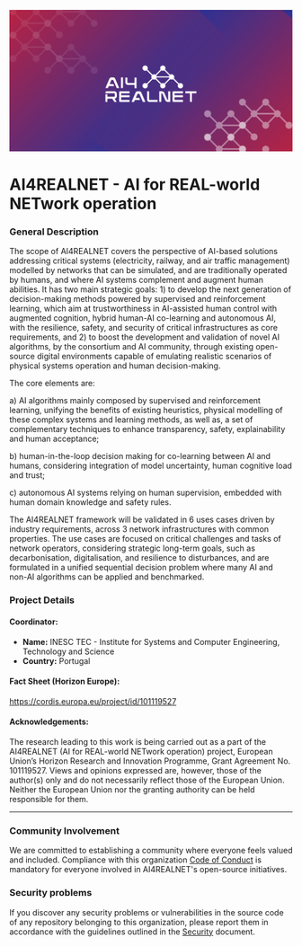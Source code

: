 ![AI4REALNET-banner](https://raw.githubusercontent.com/AI4REALNET/.github/main/profile/ai4realnet-banner.png)

# AI4REALNET - AI for REAL-world NETwork operation 

### General Description

The scope of AI4REALNET covers the perspective of AI-based solutions addressing critical systems (electricity, railway, and air traffic management) modelled by networks that can be simulated, and are traditionally operated by humans, and where AI systems complement and augment human abilities. It has two main strategic goals: 1) to develop the next generation of decision-making methods powered by supervised and reinforcement learning, which aim at trustworthiness in AI-assisted human control with augmented cognition, hybrid human-AI co-learning and autonomous AI, with the resilience, safety, and security of critical infrastructures as core requirements, and 2) to boost the development and validation of novel AI algorithms, by the consortium and AI community, through existing open-source digital environments capable of emulating realistic scenarios of physical systems operation and human decision-making.

The core elements are: 

a) AI algorithms mainly composed by supervised and reinforcement learning, unifying the benefits of existing heuristics, physical modelling of these complex systems and learning methods, as well as, a set of complementary techniques to enhance transparency, safety, explainability and human acceptance; 
 
b) human-in-the-loop decision making for co-learning between AI and humans, considering integration of model uncertainty, human cognitive load and trust; 
 
c) autonomous AI systems relying on human supervision, embedded with human domain knowledge and safety rules.


The AI4REALNET framework will be validated in 6 uses cases driven by industry requirements, across 3 network infrastructures with common properties. The use cases are focused on critical challenges and tasks of network operators, considering strategic long-term goals, such as decarbonisation, digitalisation, and resilience to disturbances, and are formulated in a unified sequential decision problem where many AI and non-AI algorithms can be applied and benchmarked.
                            

### Project Details

#### Coordinator:

* **Name:** INESC TEC - Institute for Systems and Computer Engineering, Technology and Science
* **Country:** Portugal


#### Fact Sheet (Horizon Europe):

https://cordis.europa.eu/project/id/101119527

#### Acknowledgements:

The research leading to this work is being carried out as a part of the AI4REALNET (AI for REAL-world NETwork operation) project, European Union’s Horizon Research and Innovation Programme, Grant Agreement No. 101119527. Views and opinions expressed are, however, those of the author(s) only and do not necessarily reflect those of the European Union. Neither the European Union nor the granting authority can be held responsible for them.

----

### Community Involvement

We are committed to establishing a community where everyone feels valued and included. Compliance with this organization [Code of Conduct](https://github.com/AI4REALNET/.github/blob/wip/oss-guidelines-cla-cc/code-of-conduct.md) is mandatory for everyone involved in AI4REALNET's open-source initiatives.

### Security problems

If you discover any security problems or vulnerabilities in the source code of any repository belonging to this organization, please report them in accordance with the guidelines outlined in the [Security](https://github.com/AI4REALNET/.github/blob/wip/oss-guidelines-cla-cc/security.md) document.






